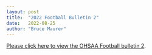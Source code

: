 ```yaml
---
layout: post
title:  "2022 Football Bulletin 2"
date:   2022-08-25
author: "Bruce Maurer"
---
```


[Please click here to view the OHSAA Football bulletin
2](https://storage.googleapis.com/ohsaa-websites/bulletins/2022/2022-bulletin-2.pdf).
